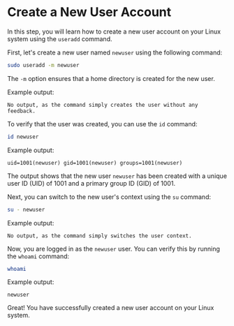 # Create a New User Account

In this step, you will learn how to create a new user account on your Linux system using the `useradd` command.

First, let's create a new user named `newuser` using the following command:

```bash
sudo useradd -m newuser
```

The `-m` option ensures that a home directory is created for the new user.

Example output:

```
No output, as the command simply creates the user without any feedback.
```

To verify that the user was created, you can use the `id` command:

```bash
id newuser
```

Example output:

```
uid=1001(newuser) gid=1001(newuser) groups=1001(newuser)
```

The output shows that the new user `newuser` has been created with a unique user ID (UID) of 1001 and a primary group ID (GID) of 1001.

Next, you can switch to the new user's context using the `su` command:

```bash
su - newuser
```

Example output:

```
No output, as the command simply switches the user context.
```

Now, you are logged in as the `newuser` user. You can verify this by running the `whoami` command:

```bash
whoami
```

Example output:

```
newuser
```

Great! You have successfully created a new user account on your Linux system.
